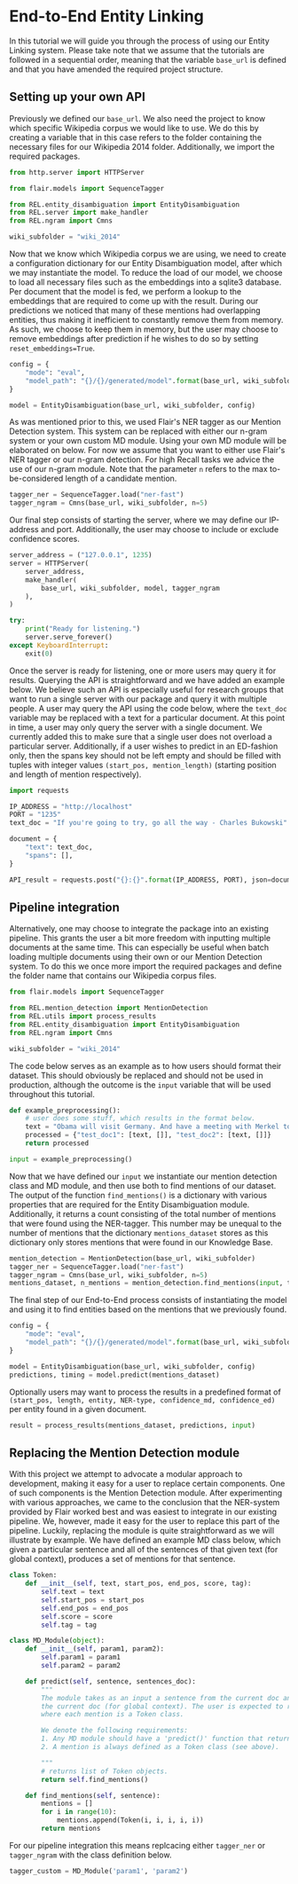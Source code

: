 # End-to-End Entity Linking
In this tutorial we will guide you through the process of using our Entity Linking system. Please take note that we assume
that the tutorials are followed in a sequential order, meaning that the variable `base_url` is defined and that you have
amended the required project structure.

## Setting up  your own API
Previously we defined our `base_url`. We also need the project to know which specific
Wikipedia corpus we would like to use. We do this by creating a variable that in this case refers to the folder containing
the necessary files for our Wikipedia 2014 folder. Additionally, we import the required packages.
 
 ```python
from http.server import HTTPServer

from flair.models import SequenceTagger

from REL.entity_disambiguation import EntityDisambiguation
from REL.server import make_handler
from REL.ngram import Cmns

wiki_subfolder = "wiki_2014"
 ```

Now that we know which Wikipedia corpus we are using, we need to create a configuration dictionary for our Entity
Disambiguation model, after which we may instantiate the model. To reduce the load of our model, we choose to load
all necessary files such as the embeddings into a sqlite3 database. Per document that the model is fed, we perform
a lookup to the embeddings that are required to come up with the result. During our predictions we noticed that many
of these mentions had overlapping entities, thus making it inefficient to constantly remove them from memory. As such,
we choose to keep them in memory, but the user may choose to remove embeddings after prediction if he wishes to do so
by setting `reset_embeddings=True`.

```python
config = {
    "mode": "eval",
    "model_path": "{}/{}/generated/model".format(base_url, wiki_subfolder),
}

model = EntityDisambiguation(base_url, wiki_subfolder, config)
```

As was mentioned prior to this, we used Flair's NER tagger as our Mention Detection system. This system can be replaced 
with either our n-gram system or your own custom MD module. Using your own MD module will be elaborated on below. 
For now we assume that you want to either use Flair's NER tagger or our n-gram detection. For high Recall tasks we advice 
the use of our n-gram module. Note that the parameter `n` refers to the max to-be-considered length of a candidate mention.

```python
tagger_ner = SequenceTagger.load("ner-fast")
tagger_ngram = Cmns(base_url, wiki_subfolder, n=5)
```

Our final step consists of starting the server, where we may define our IP-address and port. Additionally,
the user may choose to include or exclude confidence scores.

```python
server_address = ("127.0.0.1", 1235)
server = HTTPServer(
    server_address,
    make_handler(
        base_url, wiki_subfolder, model, tagger_ngram
    ),
)

try:
    print("Ready for listening.")
    server.serve_forever()
except KeyboardInterrupt:
    exit(0)
```

Once the server is ready for listening, one or more users may query it for results. Querying the API is straightforward and
we have added an example below. We believe such an API is especially useful for research groups that want to run a single
server with our package and query it with multiple people. A user may query the API using the code below, where the `text_doc` 
variable may be replaced with a text for a particular document. At this point in time, a user may only query the server with
a single document. We currently added this to make sure that a single user does not overload a particular server. Additionally,
if a user wishes to predict in an ED-fashion only, then the spans key should not be left empty and should be filled with tuples
with integer values `(start_pos, mention_length)` (starting position and length of mention respectively).

```python
import requests

IP_ADDRESS = "http://localhost"
PORT = "1235"
text_doc = "If you're going to try, go all the way - Charles Bukowski"

document = {
    "text": text_doc,
    "spans": [],
}

API_result = requests.post("{}:{}".format(IP_ADDRESS, PORT), json=document).json()
```

## Pipeline integration
Alternatively, one may choose to integrate the package into an existing pipeline. This grants the user a bit more freedom
with inputting multiple documents at the same time. This can especially be useful when batch loading multiple documents
using their own or our Mention Detection system. To do this we once more import the required packages and define the folder name that contains our Wikipedia corpus files.

 ```python
from flair.models import SequenceTagger

from REL.mention_detection import MentionDetection
from REL.utils import process_results
from REL.entity_disambiguation import EntityDisambiguation
from REL.ngram import Cmns

wiki_subfolder = "wiki_2014"
 ```

The code below serves as an example as to how users should format their dataset. This should obviously be replaced
and should not be used in production, although the outcome is the `input` variable that will be used throughout this
tutorial.

```python
def example_preprocessing():
    # user does some stuff, which results in the format below.
    text = "Obama will visit Germany. And have a meeting with Merkel tomorrow."
    processed = {"test_doc1": [text, []], "test_doc2": [text, []]}
    return processed

input = example_preprocessing()
```

Now that we have defined our `input` we instantiate our mention detection class and MD module, and then use both to find
mentions of our dataset. The output of the function `find_mentions()` is a dictionary with various properties that
are required for the Entity Disambiguation module. Additionally, it returns a count consisting of the total number of
mentions that were found using the NER-tagger. This number may be unequal to the number of mentions that the dictionary
`mentions_dataset` stores as this dictionary only stores mentions that were found in our Knowledge Base.

```python
mention_detection = MentionDetection(base_url, wiki_subfolder)
tagger_ner = SequenceTagger.load("ner-fast")
tagger_ngram = Cmns(base_url, wiki_subfolder, n=5)
mentions_dataset, n_mentions = mention_detection.find_mentions(input, tagger_ngram)
```

The final step of our End-to-End process consists of instantiating the model and using it to find entities based
on the mentions that we previously found.

```python
config = {
    "mode": "eval",
    "model_path": "{}/{}/generated/model".format(base_url, wiki_subfolder),
}

model = EntityDisambiguation(base_url, wiki_subfolder, config)
predictions, timing = model.predict(mentions_dataset)
```

Optionally users may want to process the results in a predefined format of 
`(start_pos, length, entity, NER-type, confidence_md, confidence_ed)` per entity found in a given document.

```python
result = process_results(mentions_dataset, predictions, input)
```

## Replacing the Mention Detection module
With this project we attempt to advocate a modular approach to development, making it easy
for a user to replace certain components. One of such components is the Mention Detection module. After experimenting with
various approaches, we came to the conclusion that the NER-system provided by Flair worked best and was easiest to integrate
in our existing pipeline. We, however, made it easy for the user to replace this part of the pipeline. Luckily, replacing
the module is quite straightforward as we will illustrate by example. We have defined an example MD class below,
which given a particular sentence and all of the sentences of that given text (for global context), produces a set
of mentions for that sentence.

```python
class Token:
    def __init__(self, text, start_pos, end_pos, score, tag):
        self.text = text
        self.start_pos = start_pos
        self.end_pos = end_pos
        self.score = score
        self.tag = tag

class MD_Module(object):
    def __init__(self, param1, param2):
        self.param1 = param1
        self.param2 = param2

    def predict(self, sentence, sentences_doc):
        """
        The module takes as an input a sentence from the current doc and all the sentences of
        the current doc (for global context). The user is expected to return a list of mentions,
        where each mention is a Token class.

        We denote the following requirements:
        1. Any MD module should have a 'predict()' function that returns a list of mentions.
        2. A mention is always defined as a Token class (see above).

        """
        # returns list of Token objects.
        return self.find_mentions()

    def find_mentions(self, sentence):
        mentions = []
        for i in range(10):
            mentions.append(Token(i, i, i, i, i))
        return mentions
```

For our pipeline integration this means replcacing either `tagger_ner` or `tagger_ngram` with the class definition below.

```python
tagger_custom = MD_Module('param1', 'param2')
```